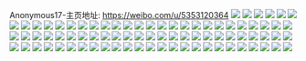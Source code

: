 Anonymous17-主页地址: https://weibo.com/u/5353120364 
![](https://wx4.sinaimg.cn/mw2000/005Qh992ly1h97sbhex5uj30wr1z0x6p.jpg) 
![](https://wx4.sinaimg.cn/mw2000/005Qh992ly1h97s9u0vlrj30u01hcwpa.jpg) 
![](https://wx4.sinaimg.cn/mw2000/005Qh992ly1h96lngkuxjj31400u0n49.jpg) 
![](https://wx4.sinaimg.cn/mw2000/005Qh992ly1h96lnjdc1xj33402c0npd.jpg) 
![](https://wx4.sinaimg.cn/mw2000/005Qh992ly1h8pcyn5dyfj310e0mogo5.jpg) 
![](https://wx4.sinaimg.cn/mw2000/005Qh992ly1h8m9fzu5wzj31sc2ds4qn.jpg) 
![](https://wx4.sinaimg.cn/mw2000/005Qh992ly1h8m9ee46zbj31sc2dse81.jpg) 
![](https://wx4.sinaimg.cn/mw2000/005Qh992ly1h8m9fat0pij31gu25t4ip.jpg) 
![](https://wx4.sinaimg.cn/mw2000/005Qh992ly1h8m9fz5rc0j30v91jkn2k.jpg) 
![](https://wx4.sinaimg.cn/mw2000/005Qh992ly1h8m9g0qjhyj32c0340kjl.jpg) 
![](https://wx4.sinaimg.cn/mw2000/005Qh992ly1h8m9fzfowcj30v91jkwim.jpg) 
![](https://wx4.sinaimg.cn/mw2000/005Qh992ly1h812ut6dimj30u0190dmm.jpg) 
![](https://wx4.sinaimg.cn/mw2000/005Qh992ly1h812uuvt56j30u012cagc.jpg) 
![](https://wx4.sinaimg.cn/mw2000/005Qh992ly1h812uxhrnsj30u00yhk0l.jpg) 
![](https://wx4.sinaimg.cn/mw2000/005Qh992ly1h812v2l29xj30u0140k7v.jpg) 
![](https://wx4.sinaimg.cn/mw2000/005Qh992ly1h72opusnjrj30u0140dix.jpg) 
![](https://wx4.sinaimg.cn/mw2000/005Qh992ly1h72opy5eulj30sg1n9ag6.jpg) 
![](https://wx4.sinaimg.cn/mw2000/005Qh992ly1h72opyglrmj316o1kwqpa.jpg) 
![](https://wx4.sinaimg.cn/mw2000/005Qh992ly1h72oq09pisj31g11xdnkb.jpg) 
![](https://wx4.sinaimg.cn/mw2000/005Qh992ly1h72oq0trw1j31k92334qp.jpg) 
![](https://wx4.sinaimg.cn/mw2000/005Qh992ly1h72oxoipgyj30u01sxacu.jpg) 
![](https://wx4.sinaimg.cn/mw2000/005Qh992ly1h72oux4yz3j30sm0vf0wc.jpg) 
![](https://wx4.sinaimg.cn/mw2000/005Qh992ly1h72oq3zwscj30wi1yc18f.jpg) 
![](https://wx4.sinaimg.cn/mw2000/005Qh992ly1h72opuje2lj30wi1ycwra.jpg) 
![](https://wx4.sinaimg.cn/mw2000/005Qh992ly1h72ouym99qj30to0tvwmu.jpg) 
![](https://wx4.sinaimg.cn/mw2000/005Qh992ly1h72ouwqo83j31s035smzg.jpg) 
![](https://wx4.sinaimg.cn/mw2000/005Qh992ly1h72oq2tpvhj33402c0npe.jpg) 
![](https://wx4.sinaimg.cn/mw2000/005Qh992ly1h72oq3h2b5j31571kwe20.jpg) 
![](https://wx4.sinaimg.cn/mw2000/005Qh992ly1h72oq5q7ndj33402c0qv6.jpg) 
![](https://wx4.sinaimg.cn/mw2000/005Qh992ly1h6l60tmyh4j30wi1yc7wh.jpg) 
![](https://wx4.sinaimg.cn/mw2000/005Qh992ly1h6l60hamlej30wi1yc4qp.jpg) 
![](https://wx4.sinaimg.cn/mw2000/005Qh992ly1h6i4q2jlmyj30u10u00v7.jpg) 
![](https://wx4.sinaimg.cn/mw2000/005Qh992ly1h6b1ae2st5j30u0140qd5.jpg) 
![](https://wx4.sinaimg.cn/mw2000/005Qh992ly1h6b1afb3elj30u0140n7o.jpg) 
![](https://wx4.sinaimg.cn/mw2000/005Qh992ly1h6b1aftqqyj30u00u0q4d.jpg) 
![](https://wx4.sinaimg.cn/mw2000/005Qh992ly1h6b1agaq19j30ru1140u0.jpg) 
![](https://wx4.sinaimg.cn/mw2000/005Qh992ly1h69qpbt1a8j30u0140jwi.jpg) 
![](https://wx4.sinaimg.cn/mw2000/005Qh992ly1h66akmyae8j30u01sxduo.jpg) 
![](https://wx4.sinaimg.cn/mw2000/005Qh992ly1h648a0xor2j30k00k0dgf.jpg) 
![](https://wx4.sinaimg.cn/mw2000/005Qh992ly1h648a1blswj30sa17y13s.jpg) 
![](https://wx4.sinaimg.cn/mw2000/005Qh992ly1h5vwwrwl61j30wi17c4cd.jpg) 
![](https://wx4.sinaimg.cn/mw2000/005Qh992ly1h5vwwselzbj30wi1lsh12.jpg) 
![](https://wx4.sinaimg.cn/mw2000/005Qh992ly1h5pa0spzc0j30u01hctgz.jpg) 
![](https://wx4.sinaimg.cn/mw2000/005Qh992ly1h5mh5ojk8cj30p80ojgnm.jpg) 
![](https://wx4.sinaimg.cn/mw2000/005Qh992ly1h5mh5o7lpej30qj0qgdhb.jpg) 
![](https://wx4.sinaimg.cn/mw2000/005Qh992ly1h5mh5ox6m6j30sg0ohq4y.jpg) 
![](https://wx4.sinaimg.cn/mw2000/005Qh992ly1h5h0poyl5ij30u01407bc.jpg) 
![](https://wx4.sinaimg.cn/mw2000/005Qh992ly1h5h0prsvi1j30u0140agc.jpg) 
![](https://wx4.sinaimg.cn/mw2000/005Qh992ly1h5h0pspso0j30u014048d.jpg) 
![](https://wx4.sinaimg.cn/mw2000/005Qh992ly1h5h0ptoivzj30u0140k3i.jpg) 
![](https://wx4.sinaimg.cn/mw2000/005Qh992ly1h5h0pustyfj30u01hcdly.jpg) 
![](https://wx4.sinaimg.cn/mw2000/005Qh992ly1h5h0pvx8naj30u0140al6.jpg) 
![](https://wx4.sinaimg.cn/mw2000/005Qh992ly1h5h0pxgsvsj30u014016z.jpg) 
![](https://wx4.sinaimg.cn/mw2000/005Qh992ly1h57nvr2xe1j30u014047m.jpg) 
![](https://wx4.sinaimg.cn/mw2000/005Qh992ly1h4wxhdo0p4j30u0189n3j.jpg) 
![](https://wx4.sinaimg.cn/mw2000/005Qh992ly1h4wxhdflvqj30u0140ad7.jpg) 
![](https://wx4.sinaimg.cn/mw2000/005Qh992ly1h4wxfxi5ibj30u0140jx2.jpg) 
![](https://wx4.sinaimg.cn/mw2000/005Qh992ly1h4wxfxvch3j30u0190tdj.jpg) 
![](https://wx4.sinaimg.cn/mw2000/005Qh992ly1h4wxfzep62j30u015e137.jpg) 
![](https://wx4.sinaimg.cn/mw2000/005Qh992ly1h4wxfznzslj30u0140qbc.jpg) 
![](https://wx4.sinaimg.cn/mw2000/005Qh992ly1h4wxfzvimbj30u0140qc3.jpg) 
![](https://wx4.sinaimg.cn/mw2000/005Qh992ly1h4wxg024r6j30u0140akx.jpg) 
![](https://wx4.sinaimg.cn/mw2000/005Qh992ly1h4wxg0bxlgj30u01400x1.jpg) 
![](https://wx4.sinaimg.cn/mw2000/005Qh992ly1h4q1e6jr68j30u019044i.jpg) 
![](https://wx4.sinaimg.cn/mw2000/005Qh992ly1h4q18nmp9gj30u0190450.jpg) 
![](https://wx4.sinaimg.cn/mw2000/005Qh992ly1h4q18ujneyj30u0190gte.jpg) 
![](https://wx4.sinaimg.cn/mw2000/005Qh992ly1h4q18vilafj30u0190jxz.jpg) 
![](https://wx4.sinaimg.cn/mw2000/005Qh992ly1h4q18py54tj30u01907al.jpg) 
![](https://wx4.sinaimg.cn/mw2000/005Qh992ly1h4q18sdet6j30u0190jy6.jpg) 
![](https://wx4.sinaimg.cn/mw2000/005Qh992ly1h4q18pf6xdj30u0190dml.jpg) 
![](https://wx4.sinaimg.cn/mw2000/005Qh992ly1h4q18r9xcej30u0190n57.jpg) 
![](https://wx4.sinaimg.cn/mw2000/005Qh992ly1h4q18wyqofj30u0190tgo.jpg) 
![](https://wx4.sinaimg.cn/mw2000/005Qh992ly1h4q18vzjyaj31900u0454.jpg) 
![](https://wx4.sinaimg.cn/mw2000/005Qh992ly1h4q18rscw5j30u0190tgw.jpg) 
![](https://wx4.sinaimg.cn/mw2000/005Qh992ly1h4q18v3ciij30u0190n5k.jpg) 
![](https://wx4.sinaimg.cn/mw2000/005Qh992ly1h4q18st5tdj30u0190n4p.jpg) 
![](https://wx4.sinaimg.cn/mw2000/005Qh992ly1h4q18mqhqkj30u01900y1.jpg) 
![](https://wx4.sinaimg.cn/mw2000/005Qh992ly1h4q18olouzj30u0190dmc.jpg) 
![](https://wx4.sinaimg.cn/mw2000/005Qh992ly1h4q18u5jvwj30u0190tf6.jpg) 
![](https://wx4.sinaimg.cn/mw2000/005Qh992ly1h4q18trsssj31900u0454.jpg) 
![](https://wx4.sinaimg.cn/mw2000/005Qh992ly1h4q18qdi3ej31900u0n3y.jpg) 
